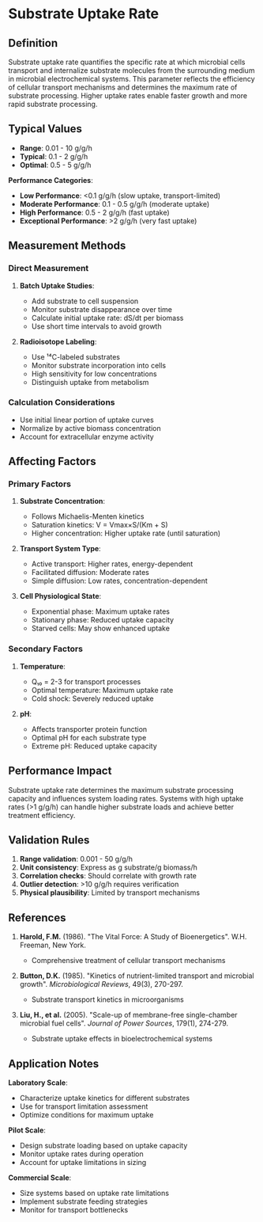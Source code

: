 <!--
Parameter ID: substrate_uptake_rate
Category: biological
Generated: 2025-01-16T11:08:00.000Z
-->

# Substrate Uptake Rate

## Definition

Substrate uptake rate quantifies the specific rate at which microbial cells
transport and internalize substrate molecules from the surrounding medium in
microbial electrochemical systems. This parameter reflects the efficiency of
cellular transport mechanisms and determines the maximum rate of substrate
processing. Higher uptake rates enable faster growth and more rapid substrate
processing.

## Typical Values

- **Range**: 0.01 - 10 g/g/h
- **Typical**: 0.1 - 2 g/g/h
- **Optimal**: 0.5 - 5 g/g/h

**Performance Categories**:

- **Low Performance**: <0.1 g/g/h (slow uptake, transport-limited)
- **Moderate Performance**: 0.1 - 0.5 g/g/h (moderate uptake)
- **High Performance**: 0.5 - 2 g/g/h (fast uptake)
- **Exceptional Performance**: >2 g/g/h (very fast uptake)

## Measurement Methods

### Direct Measurement

1. **Batch Uptake Studies**:
   - Add substrate to cell suspension
   - Monitor substrate disappearance over time
   - Calculate initial uptake rate: dS/dt per biomass
   - Use short time intervals to avoid growth

2. **Radioisotope Labeling**:
   - Use ¹⁴C-labeled substrates
   - Monitor substrate incorporation into cells
   - High sensitivity for low concentrations
   - Distinguish uptake from metabolism

### Calculation Considerations

- Use initial linear portion of uptake curves
- Normalize by active biomass concentration
- Account for extracellular enzyme activity

## Affecting Factors

### Primary Factors

1. **Substrate Concentration**:
   - Follows Michaelis-Menten kinetics
   - Saturation kinetics: V = Vmax×S/(Km + S)
   - Higher concentration: Higher uptake rate (until saturation)

2. **Transport System Type**:
   - Active transport: Higher rates, energy-dependent
   - Facilitated diffusion: Moderate rates
   - Simple diffusion: Low rates, concentration-dependent

3. **Cell Physiological State**:
   - Exponential phase: Maximum uptake rates
   - Stationary phase: Reduced uptake capacity
   - Starved cells: May show enhanced uptake

### Secondary Factors

1. **Temperature**:
   - Q₁₀ = 2-3 for transport processes
   - Optimal temperature: Maximum uptake rate
   - Cold shock: Severely reduced uptake

2. **pH**:
   - Affects transporter protein function
   - Optimal pH for each substrate type
   - Extreme pH: Reduced uptake capacity

## Performance Impact

Substrate uptake rate determines the maximum substrate processing capacity and
influences system loading rates. Systems with high uptake rates (>1 g/g/h) can
handle higher substrate loads and achieve better treatment efficiency.

## Validation Rules

1. **Range validation**: 0.001 - 50 g/g/h
2. **Unit consistency**: Express as g substrate/g biomass/h
3. **Correlation checks**: Should correlate with growth rate
4. **Outlier detection**: >10 g/g/h requires verification
5. **Physical plausibility**: Limited by transport mechanisms

## References

1. **Harold, F.M.** (1986). "The Vital Force: A Study of Bioenergetics". W.H.
   Freeman, New York.
   - Comprehensive treatment of cellular transport mechanisms

2. **Button, D.K.** (1985). "Kinetics of nutrient-limited transport and
   microbial growth". _Microbiological Reviews_, 49(3), 270-297.
   - Substrate transport kinetics in microorganisms

3. **Liu, H., et al.** (2005). "Scale-up of membrane-free single-chamber
   microbial fuel cells". _Journal of Power Sources_, 179(1), 274-279.
   - Substrate uptake effects in bioelectrochemical systems

## Application Notes

**Laboratory Scale**:

- Characterize uptake kinetics for different substrates
- Use for transport limitation assessment
- Optimize conditions for maximum uptake

**Pilot Scale**:

- Design substrate loading based on uptake capacity
- Monitor uptake rates during operation
- Account for uptake limitations in sizing

**Commercial Scale**:

- Size systems based on uptake rate limitations
- Implement substrate feeding strategies
- Monitor for transport bottlenecks
